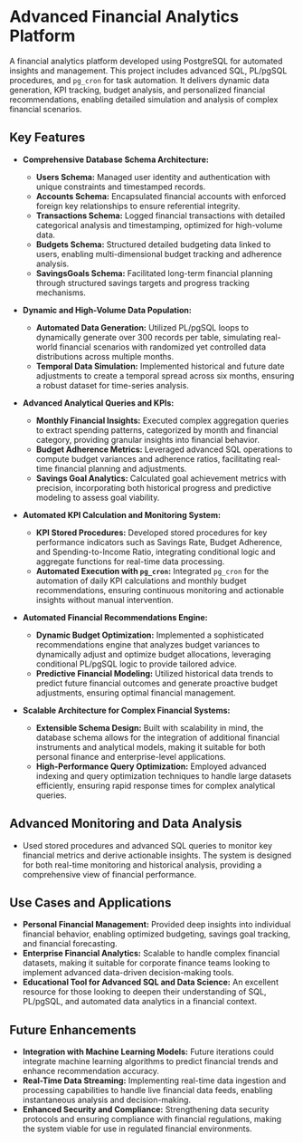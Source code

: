 # **Advanced Financial Analytics Platform**

A financial analytics platform developed using PostgreSQL for automated insights and management. This project includes advanced SQL, PL/pgSQL procedures, and `pg_cron` for task automation. It delivers dynamic data generation, KPI tracking, budget analysis, and personalized financial recommendations, enabling detailed simulation and analysis of complex financial scenarios.

## **Key Features**

- **Comprehensive Database Schema Architecture:**
  - **Users Schema:** Managed user identity and authentication with unique constraints and timestamped records.
  - **Accounts Schema:** Encapsulated financial accounts with enforced foreign key relationships to ensure referential integrity.
  - **Transactions Schema:** Logged financial transactions with detailed categorical analysis and timestamping, optimized for high-volume data.
  - **Budgets Schema:** Structured detailed budgeting data linked to users, enabling multi-dimensional budget tracking and adherence analysis.
  - **SavingsGoals Schema:** Facilitated long-term financial planning through structured savings targets and progress tracking mechanisms.

- **Dynamic and High-Volume Data Population:**
  - **Automated Data Generation:** Utilized PL/pgSQL loops to dynamically generate over 300 records per table, simulating real-world financial scenarios with randomized yet controlled data distributions across multiple months.
  - **Temporal Data Simulation:** Implemented historical and future date adjustments to create a temporal spread across six months, ensuring a robust dataset for time-series analysis.

- **Advanced Analytical Queries and KPIs:**
  - **Monthly Financial Insights:** Executed complex aggregation queries to extract spending patterns, categorized by month and financial category, providing granular insights into financial behavior.
  - **Budget Adherence Metrics:** Leveraged advanced SQL operations to compute budget variances and adherence ratios, facilitating real-time financial planning and adjustments.
  - **Savings Goal Analytics:** Calculated goal achievement metrics with precision, incorporating both historical progress and predictive modeling to assess goal viability.

- **Automated KPI Calculation and Monitoring System:**
  - **KPI Stored Procedures:** Developed stored procedures for key performance indicators such as Savings Rate, Budget Adherence, and Spending-to-Income Ratio, integrating conditional logic and aggregate functions for real-time data processing.
  - **Automated Execution with `pg_cron`:** Integrated `pg_cron` for the automation of daily KPI calculations and monthly budget recommendations, ensuring continuous monitoring and actionable insights without manual intervention.

- **Automated Financial Recommendations Engine:**
  - **Dynamic Budget Optimization:** Implemented a sophisticated recommendations engine that analyzes budget variances to dynamically adjust and optimize budget allocations, leveraging conditional PL/pgSQL logic to provide tailored advice.
  - **Predictive Financial Modeling:** Utilized historical data trends to predict future financial outcomes and generate proactive budget adjustments, ensuring optimal financial management.

- **Scalable Architecture for Complex Financial Systems:**
  - **Extensible Schema Design:** Built with scalability in mind, the database schema allows for the integration of additional financial instruments and analytical models, making it suitable for both personal finance and enterprise-level applications.
  - **High-Performance Query Optimization:** Employed advanced indexing and query optimization techniques to handle large datasets efficiently, ensuring rapid response times for complex analytical queries.

## **Advanced Monitoring and Data Analysis**

- Used stored procedures and advanced SQL queries to monitor key financial metrics and derive actionable insights. The system is designed for both real-time monitoring and historical analysis, providing a comprehensive view of financial performance.

## **Use Cases and Applications**

- **Personal Financial Management:** Provided deep insights into individual financial behavior, enabling optimized budgeting, savings goal tracking, and financial forecasting.
- **Enterprise Financial Analytics:** Scalable to handle complex financial datasets, making it suitable for corporate finance teams looking to implement advanced data-driven decision-making tools.
- **Educational Tool for Advanced SQL and Data Science:** An excellent resource for those looking to deepen their understanding of SQL, PL/pgSQL, and automated data analytics in a financial context.

## **Future Enhancements**

- **Integration with Machine Learning Models:** Future iterations could integrate machine learning algorithms to predict financial trends and enhance recommendation accuracy.
- **Real-Time Data Streaming:** Implementing real-time data ingestion and processing capabilities to handle live financial data feeds, enabling instantaneous analysis and decision-making.
- **Enhanced Security and Compliance:** Strengthening data security protocols and ensuring compliance with financial regulations, making the system viable for use in regulated financial environments.

